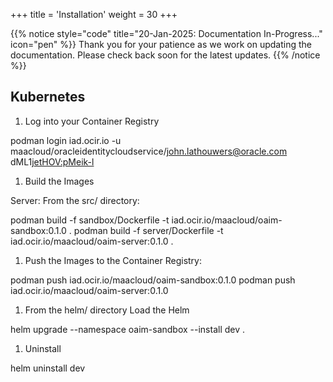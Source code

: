 +++
title = 'Installation'
weight = 30
+++

<!--
Copyright (c) 2023, 2024, Oracle and/or its affiliates.
Licensed under the Universal Permissive License v1.0 as shown at http://oss.oracle.com/licenses/upl.
-->

{{% notice style="code" title="20-Jan-2025: Documentation In-Progress..." icon="pen" %}}
Thank you for your patience as we work on updating the documentation. Please check back soon for the latest updates.
{{% /notice %}}

## Kubernetes

1. Log into your Container Registry

podman login iad.ocir.io -u maacloud/oracleidentitycloudservice/john.lathouwers@oracle.com
dML1j<etHOV:pMeik-l>

1. Build the Images

Server:
From the src/ directory:

podman build -f sandbox/Dockerfile -t iad.ocir.io/maacloud/oaim-sandbox:0.1.0 .
podman build -f server/Dockerfile -t iad.ocir.io/maacloud/oaim-server:0.1.0 .

1. Push the Images to the Container Registry:

podman push iad.ocir.io/maacloud/oaim-sandbox:0.1.0
podman push iad.ocir.io/maacloud/oaim-server:0.1.0

1. From the helm/ directory Load the Helm

helm upgrade --namespace oaim-sandbox --install dev .

1. Uninstall

helm uninstall dev
